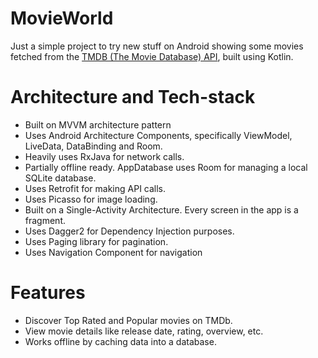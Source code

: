 # MovieWorld
Just a simple project to try new stuff on Android showing some movies fetched from the [TMDB (The Movie Database) API](https://www.themoviedb.org/), built using Kotlin.
# Architecture and Tech-stack
- Built on MVVM architecture pattern
- Uses Android Architecture Components, specifically ViewModel, LiveData, DataBinding and Room.
- Heavily uses RxJava for network calls.
- Partially offline ready. AppDatabase uses Room for managing a local SQLite database.
- Uses Retrofit for making API calls.
- Uses Picasso for image loading.
- Built on a Single-Activity Architecture. Every screen in the app is a fragment.
- Uses Dagger2 for Dependency Injection purposes.
- Uses Paging library for pagination.
- Uses Navigation Component for navigation
# Features
- Discover Top Rated and Popular movies on TMDb.
- View movie details like release date, rating, overview, etc.
- Works offline by caching data into a database.
